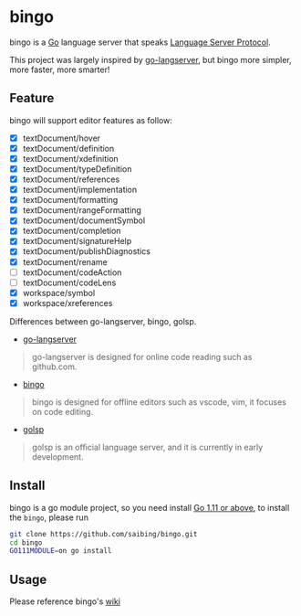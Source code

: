 # bingo

bingo is a [Go](https://golang.org) language server that speaks
[Language Server Protocol](https://github.com/Microsoft/language-server-protocol).

This project was largely inspired by [go-langserver](https://github.com/sourcegraph/go-langserver),
but bingo more simpler, more faster, more smarter!

## Feature
bingo will support editor features as follow:

- [x] textDocument/hover
- [x] textDocument/definition
- [x] textDocument/xdefinition
- [x] textDocument/typeDefinition
- [x] textDocument/references
- [x] textDocument/implementation
- [x] textDocument/formatting
- [x] textDocument/rangeFormatting
- [x] textDocument/documentSymbol
- [x] textDocument/completion
- [x] textDocument/signatureHelp
- [x] textDocument/publishDiagnostics
- [x] textDocument/rename
- [ ] textDocument/codeAction
- [ ] textDocument/codeLens
- [x] workspace/symbol
- [x] workspace/xreferences

Differences between go-langserver, bingo, golsp.

- [go-langserver](https://github.com/sourcegraph/go-langserver)

> go-langserver is designed for online code reading such as github.com.

- [bingo](https://github.com/saibing/bingo)

> bingo is designed for offline editors such as vscode, vim, it focuses on code editing.

- [golsp](https://github.com/golang/tools/blob/master/cmd/golsp/main.go)

> golsp is an official language server,  and it is currently in early development.

## Install

bingo is a go module project, so you need install [Go 1.11 or above](https://golang.google.cn/dl/),
to install the `bingo`, please run

```bash
git clone https://github.com/saibing/bingo.git
cd bingo
GO111MODULE=on go install
```

## Usage

Please reference bingo's [wiki](https://github.com/saibing/bingo/wiki)
